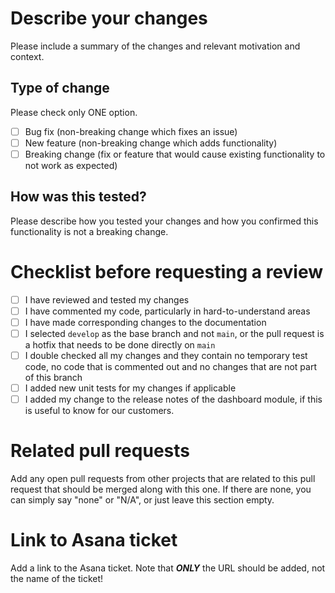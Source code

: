 # Describe your changes

Please include a summary of the changes and relevant motivation and context.

## Type of change

Please check only ONE option.

- [ ] Bug fix (non-breaking change which fixes an issue)
- [ ] New feature (non-breaking change which adds functionality)
- [ ] Breaking change (fix or feature that would cause existing functionality to not work as expected)

## How was this tested?

Please describe how you tested your changes and how you confirmed this functionality is not a breaking change.

# Checklist before requesting a review
- [ ] I have reviewed and tested my changes
- [ ] I have commented my code, particularly in hard-to-understand areas
- [ ] I have made corresponding changes to the documentation
- [ ] I selected `develop` as the base branch and not `main`, or the pull request is a hotfix that needs to be done directly on `main`
- [ ] I double checked all my changes and they contain no temporary test code, no code that is commented out and no changes that are not part of this branch
- [ ] I added new unit tests for my changes if applicable
- [ ] I added my change to the release notes of the dashboard module, if this is useful to know for our customers.

# Related pull requests

Add any open pull requests from other projects that are related to this pull request that should be merged along with this one. If there are none, you can simply say "none" or "N/A", or just leave this section empty.

# Link to Asana ticket

Add a link to the Asana ticket. Note that **_ONLY_** the URL should be added, not the name of the ticket!